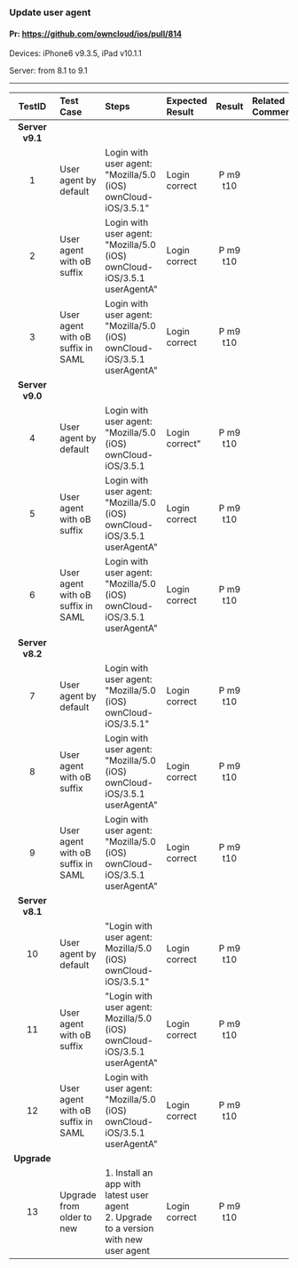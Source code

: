 ###  Update user agent 

#### Pr: https://github.com/owncloud/ios/pull/814 

Devices: iPhone6 v9.3.5, iPad v10.1.1

Server: from 8.1 to 9.1


---

 
| TestID | Test Case | Steps | Expected Result | Result | Related Comment |
| :----: | :-------- | :---- | :-------------- | :----: | :-------------- |
|**Server v9.1**||||||
| 1 | User agent by default |  Login with user agent: "Mozilla/5.0 (iOS) ownCloud-iOS/3.5.1" | Login correct | P m9 t10|  |
| 2 | User agent with oB suffix |  Login with user agent: "Mozilla/5.0 (iOS) ownCloud-iOS/3.5.1 userAgentA" | Login correct | P m9 t10 |  |
| 3 | User agent with oB suffix in SAML |  Login with user agent: "Mozilla/5.0 (iOS) ownCloud-iOS/3.5.1 userAgentA" | Login correct | P m9 t10|  |
|**Server v9.0**||||||
| 4 | User agent by default |  Login with user agent: "Mozilla/5.0 (iOS) ownCloud-iOS/3.5.1 | Login correct" | P m9 t10 |  |
| 5 | User agent with oB suffix |  Login with user agent: "Mozilla/5.0 (iOS) ownCloud-iOS/3.5.1 userAgentA" | Login correct | P m9 t10 |  |
| 6 | User agent with oB suffix in SAML |  Login with user agent: "Mozilla/5.0 (iOS) ownCloud-iOS/3.5.1 userAgentA" | Login correct | P m9 t10|  |
|**Server v8.2**||||||
| 7 | User agent by default |  Login with user agent: "Mozilla/5.0 (iOS) ownCloud-iOS/3.5.1" | Login correct | P m9 t10 |  |
| 8 | User agent with oB suffix |  Login with user agent: "Mozilla/5.0 (iOS) ownCloud-iOS/3.5.1 userAgentA" | Login correct | P m9 t10 |  |
| 9 | User agent with oB suffix in SAML |  Login with user agent: "Mozilla/5.0 (iOS) ownCloud-iOS/3.5.1 userAgentA" | Login correct | P m9 t10|  |
|**Server v8.1**||||||
| 10 | User agent by default |  "Login with user agent: Mozilla/5.0 (iOS) ownCloud-iOS/3.5.1" | Login correct | P m9 t10 |  |
| 11 | User agent with oB suffix |  "Login with user agent: Mozilla/5.0 (iOS) ownCloud-iOS/3.5.1 userAgentA" | Login correct | P m9 t10 |  |
| 12 | User agent with oB suffix in SAML |  Login with user agent: "Mozilla/5.0 (iOS) ownCloud-iOS/3.5.1 userAgentA" | Login correct | P m9 t10|  |
|**Upgrade**||||||
| 13 | Upgrade from older to new | 1. Install an app with latest user agent<br>2. Upgrade to a version with new user agent | Login correct | P m9 t10 |  |